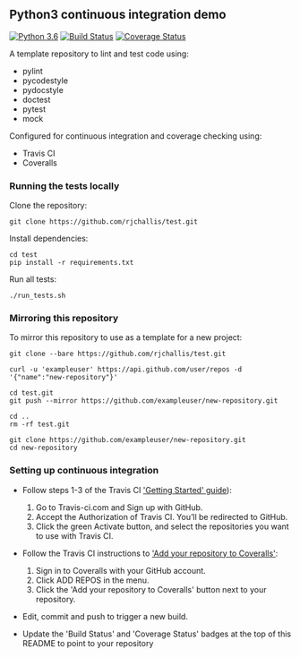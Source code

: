 ## Python3 continuous integration demo

[![Python 3.6](https://img.shields.io/badge/python-3.6-blue.svg)](https://www.python.org/downloads/release/python-360/)
[![Build Status](https://travis-ci.org/rjchallis/test.svg?branch=master)](https://travis-ci.org/rjchallis/test)
[![Coverage Status](https://coveralls.io/repos/github/rjchallis/test/badge.svg?branch=master)](https://coveralls.io/github/rjchallis/test?branch=master)

A template repository to lint and test code using:
* pylint
* pycodestyle
* pydocstyle
* doctest
* pytest
* mock

Configured for continuous integration and coverage checking using:
* Travis CI
* Coveralls

### Running the tests locally

Clone the repository:
```
git clone https://github.com/rjchallis/test.git
```

Install dependencies:
```
cd test
pip install -r requirements.txt
```

Run all tests:
```
./run_tests.sh
```


### Mirroring this repository

To mirror this repository to use as a template for a new project:

```
git clone --bare https://github.com/rjchallis/test.git
```

```
curl -u 'exampleuser' https://api.github.com/user/repos -d '{"name":"new-repository"}'
```

```
cd test.git
git push --mirror https://github.com/exampleuser/new-repository.git
```

```
cd ..
rm -rf test.git
```

```
git clone https://github.com/exampleuser/new-repository.git
cd new-repository
```

### Setting up continuous integration

* Follow steps 1-3 of the Travis CI ['Getting Started' guide](https://docs.travis-ci.com/user/getting-started/)):

  1. Go to Travis-ci.com and Sign up with GitHub.
  2. Accept the Authorization of Travis CI. You’ll be redirected to GitHub.
  3. Click the green Activate button, and select the repositories you want to use with Travis CI.

* Follow the Travis CI instructions to ['Add your repository to Coveralls'](https://docs.travis-ci.com/user/coveralls/#1-add-your-repository-to-coveralls):

  1. Sign in to Coveralls with your GitHub account.
  2. Click ADD REPOS in the menu.
  3. Click the 'Add your repository to Coveralls' button next to your repository.

* Edit, commit and push to trigger a new build.

* Update the 'Build Status' and 'Coverage Status' badges at the top of this README to point to your repository
